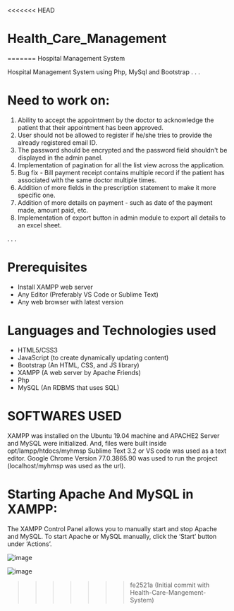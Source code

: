 <<<<<<< HEAD
# Health_Care_Management
=======
Hospital Management System

Hospital Management System using Php, MySql and Bootstrap
.
.
.
# Need to work on:
1. Ability to accept the appointment by the doctor to acknowledge the patient that their appointment has been approved.
2. User should not be allowed to register if he/she tries to provide the already registered email ID.
3. The password should be encrypted and the password field shouldn't be displayed in the admin panel.
4. Implementation of pagination for all the list view across the application.
5. Bug fix - Bill payment receipt contains multiple record if the patient has associated with the same doctor multiple times.
6. Addition of more fields in the prescription statement to make it more specific one.
7. Addition of more details on payment - such as date of the payment made, amount paid, etc.
8. Implementation of export button in admin module to export all details to an excel sheet.
   
.
.
.
# Prerequisites

* Install XAMPP web server
* Any Editor (Preferably VS Code or Sublime Text)
* Any web browser with latest version
  
# Languages and Technologies used

* HTML5/CSS3
* JavaScript (to create dynamically updating content)
* Bootstrap (An HTML, CSS, and JS library)
* XAMPP (A web server by Apache Friends)
* Php
* MySQL (An RDBMS that uses SQL)

# SOFTWARES USED
XAMPP was installed on the Ubuntu 19.04 machine and APACHE2 Server and MySQL were initialized. And, files were built inside opt/lampp/htdocs/myhmsp
Sublime Text 3.2 or VS code was used as a text editor.
Google Chrome Version 77.0.3865.90 was used to run the project (localhost/myhmsp was used as the url).

# Starting Apache And MySQL in XAMPP:
The XAMPP Control Panel allows you to manually start and stop Apache and MySQL. To start Apache or MySQL manually, click the ‘Start’ button under ‘Actions’.

![image](https://github.com/kinshukxz/healthcare-patient-management-system/assets/122146313/fee032c7-d6ff-485b-91ff-7ecf0bcd3589)


![image](https://github.com/kinshukxz/healthcare-patient-management-system/assets/122146313/de7a6fd6-a8b4-47f9-9373-aa2d95048762)
>>>>>>> fe2521a (Initial commit with Health-Care-Mangement-System)
